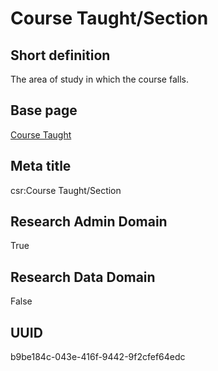 # Course Taught/Section
## Short definition
The area of study in which the course falls.
## Base page
[Course Taught](https://github.com/EuroCRIS/CASRAI-Dictionairies/blob/main/Objects/Course%20Taught.md)
## Meta title
csr:Course Taught/Section
## Research Admin Domain
True
## Research Data Domain
False
## UUID
b9be184c-043e-416f-9442-9f2cfef64edc
